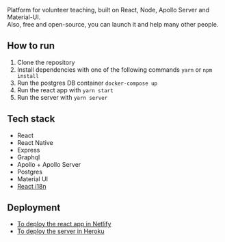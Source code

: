 Platform for volunteer teaching, built on React, Node, Apollo Server and Material-UI.  
Also, free and open-source, you can launch it and help many other people.

## How to run
1. Clone the repository
2. Install dependencies with one of the following commands `yarn` or `npm install`
3. Run the postgres DB container `docker-compose up`
4. Run the react app with `yarn start`
5. Run the server with `yarn server`

## Tech stack
- React
- React Native
- Express
- Graphql
- Apollo + Apollo Server
- Postgres
- Material UI
- [React i18n](https://react.i18next.com/)

## Deployment
- [To deploy the react app in Netlify](https://www.netlify.com/blog/2016/07/22/deploy-react-apps-in-less-than-30-seconds/)
- [To deploy the server in Heroku](https://devcenter.heroku.com/articles/getting-started-with-nodejs)
